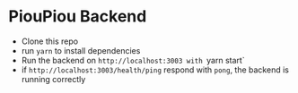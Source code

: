 # PiouPiou Backend
- Clone this repo
- run `yarn` to install dependencies
- Run the backend on `http://localhost:3003 with `yarn start`
- if `http://localhost:3003/health/ping` respond with `pong`, the backend is running correctly
